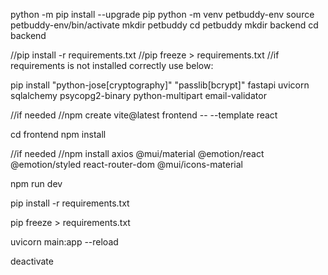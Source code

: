 python -m pip install --upgrade pip
python -m venv petbuddy-env
source petbuddy-env/bin/activate
mkdir petbuddy
cd petbuddy
mkdir backend
cd backend

//pip install -r requirements.txt
//pip freeze > requirements.txt
//if requirements is not installed correctly  use below:

pip install "python-jose[cryptography]" "passlib[bcrypt]" fastapi uvicorn sqlalchemy psycopg2-binary python-multipart email-validator

//if needed 
//npm create vite@latest frontend -- --template react

cd frontend
npm install

//if needed 
//npm install axios @mui/material @emotion/react @emotion/styled react-router-dom @mui/icons-material

npm run dev

pip install -r requirements.txt

pip freeze > requirements.txt

uvicorn main:app --reload

deactivate
